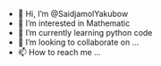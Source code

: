 - 👋 Hi, I’m @SaidjamolYakubow
- 👀 I’m interested in Mathematic
- 🌱 I’m currently learning python code
- 💞️ I’m looking to collaborate on ...
- 📫 How to reach me ...

<!---
SaidjamolYakubow/SaidjamolYakubow is a ✨ special ✨ repository because its `README.md` (this file) appears on your GitHub profile.
You can click the Preview link to take a look at your changes.
--->
